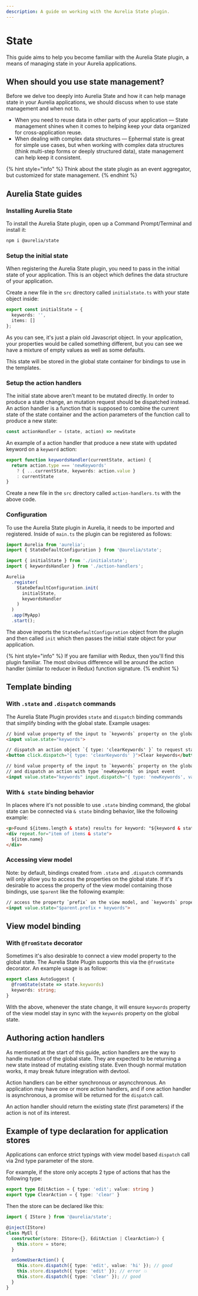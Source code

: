 ```yaml
---
description: A guide on working with the Aurelia State plugin.
---
```


# State

This guide aims to help you become familiar with the Aurelia State plugin, a means of managing state in your Aurelia applications.

## When should you use state management?

Before we delve too deeply into Aurelia State and how it can help manage state in your Aurelia applications, we should discuss when to use state management and when not to.

* When you need to reuse data in other parts of your application — State management shines when it comes to helping keep your data organized for cross-application reuse.
* When dealing with complex data structures — Ephermal state is great for simple use cases, but when working with complex data structures (think multi-step forms or deeply structured data), state management can help keep it consistent.

{% hint style="info" %}
Think about the state plugin as an event aggregator, but customized for state management.
{% endhint %}

## Aurelia State guides

### Installing Aurelia State

To install the Aurelia State plugin, open up a Command Prompt/Terminal and install it:

```bash
npm i @aurelia/state
```

### Setup the initial state

When registering the Aurelia State plugin, you need to pass in the initial state of your application. This is an object which defines the data structure of your application.

Create a new file in the `src` directory called `initialstate.ts` with your state object inside:

```typescript
export const initialState = {
  keywords: '',
  items: []
};
```

As you can see, it's just a plain old Javascript object. In your application, your properties would be called something different, but you can see we have a mixture of empty values as well as some defaults.

This state will be stored in the global state container for bindings to use in the templates.

### Setup the action handlers

The initial state above aren't meant to be mutated directly. In order to produce a state change, an mutation request should be dispatched instead. An action handler is a function that is supposed to combine the current state of the state container and the action parameters of the function call to produce a new state:

```js
const actionHandler = (state, action) => newState
```

An example of a action handler that produce a new state with updated keyword on a `keyword` action:

```ts
export function keywordsHandler(currentState, action) {
  return action.type === 'newKeywords'
    ? { ...currentState, keywords: action.value }
    : currentState
}
```

Create a new file in the `src` directory called `action-handlers.ts` with the above code.

### Configuration

To use the Aurelia State plugin in Aurelia, it needs to be imported and registered. Inside of `main.ts` the plugin can be registered as follows:

```typescript
import Aurelia from 'aurelia';
import { StateDefaultConfiguration } from '@aurelia/state';

import { initialState } from './initialstate';
import { keywordsHandler } from './action-handlers';

Aurelia
  .register(
    StateDefaultConfiguration.init(
      initialState,
      keywordsHandler
    )
  )
  .app(MyApp)
  .start();
```

The above imports the `StateDefaultConfiguration` object from the plugin and then called `init` which then passes the initial state object for your application.

{% hint style="info" %}
If you are familiar with Redux, then you'll find this plugin familiar. The most obvious difference will be around the action handler (similar to reducer in Redux) function signature.
{% endhint %}

## Template binding

### With `.state` and `.dispatch` commands

The Aurelia State Plugin provides `state` and `dispatch` binding commands that simplify binding with the global state. Example usages:

```html
// bind value property of the input to `keywords` property on the global state
<input value.state="keywords">

// dispatch an action object `{ type: 'clearKeywords' }` to request state mutation
<button click.dispatch="{ type: 'clearKeywords' }">Clear keywords</button>

// bind value property of the input to `keywords` property on the global state
// and dispatch an action with type `newKeywords` on input event
<input value.state="keywords" input.dispatch="{ type: 'newKeywords', value: $event.target.value }">
```

### With `& state` binding behavior

In places where it's not possible to use `.state` binding command, the global state can be connected via `& state` binding behavior, like the following example:

```html
<p>Found ${items.length & state} results for keyword: "${keyword & state}"</p>
<div repeat.for="item of items & state">
  ${item.name}
</div>
```

### Accessing view model

Note: by default, bindings created from `.state` and `.dispatch` commands will only allow you to access the properties on the global state. If it's desirable to access the property of the view model containing those bindings, use `$parent` like the following example:

```html
// access the property `prefix` on the view model, and `keywords` property on the global state
<input value.state="$parent.prefix + keywords">
```

## View model binding

### With `@fromState` decorator

Sometimes it's also desirable to connect a view model property to the global state. The Aurelia State Plugin supports this via the `@fromState` decorator. An example usage is as follow:

```ts
export class AutoSuggest {
  @fromState(state => state.keywords)
  keywords: string;
}
```

With the above, whenever the state change, it will ensure `keywords` property of the view model stay in sync with the `keywords` property on the global state.

## Authoring action handlers

As mentioned at the start of this guide, action handlers are the way to handle mutation of the global state. They are expected to be returning a new state instead of mutating existing state. Even though normal mutation works, it may break future integration with devtool.

Action handlers can be either synchronous or asyncchronous. An application may have one or more action handlers, and if one action handler is asynchronous, a promise will be returned for the `dispatch` call.

An action handler should return the existing state (first parameters) if the action is not of its interest.

## Example of type declaration for application stores

Applications can enforce strict typings with view model based `dispatch` call via 2nd type parameter of the store.

For example, if the store only accepts 2 type of actions that has the following type:

```ts
export type EditAction = { type: 'edit'; value: string }
export type ClearAction = { type: 'clear' }
```

Then the store can be declared like this:
```ts
import { IStore } from '@aurelia/state';

@inject(IStore)
class MyEl {
  constructor(store: IStore<{}, EditAction | ClearAction>) {
    this.store = store;
  }

  onSomeUserAction() {
    this.store.dispatch({ type: 'edit', value: 'hi' }); // good
    this.store.dispatch({ type: 'edit' }); // error 💥
    this.store.dispatch({ type: 'clear' }); // good
  }
}
```
